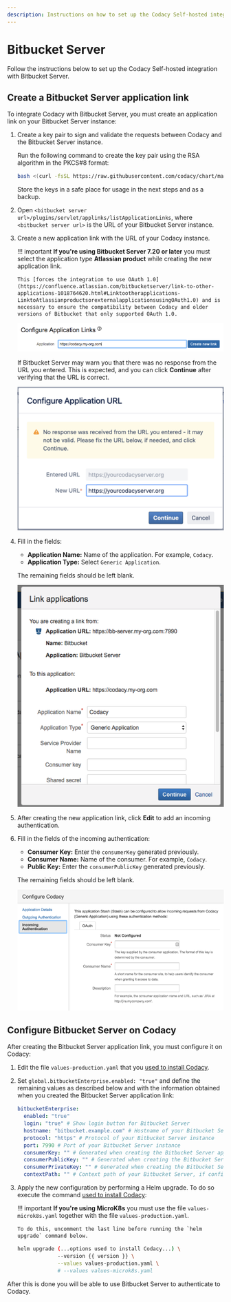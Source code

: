 ```yaml
---
description: Instructions on how to set up the Codacy Self-hosted integration with Bitbucket Server.
---
```


# Bitbucket Server

Follow the instructions below to set up the Codacy Self-hosted integration with Bitbucket Server.

## Create a Bitbucket Server application link

To integrate Codacy with Bitbucket Server, you must create an application link on your Bitbucket Server instance:

1.  Create a key pair to sign and validate the requests between Codacy and the Bitbucket Server instance.

    Run the following command to create the key pair using the RSA algorithm in the PKCS#8 format:

    ```bash
    bash <(curl -fsSL https://raw.githubusercontent.com/codacy/chart/master/docs/configuration/integrations/generate-bitbucket-server-secrets.sh)
    ```

    Store the keys in a safe place for usage in the next steps and as a backup.

2.  Open `<bitbucket server url>/plugins/servlet/applinks/listApplicationLinks`, where `<bitbucket server url>` is the URL of your Bitbucket Server instance.

3.  Create a new application link with the URL of your Codacy instance.

    !!! important
        **If you're using Bitbucket Server 7.20 or later** you must select the application type **Atlassian product** while creating the new application link.

        This [forces the integration to use OAuth 1.0](https://confluence.atlassian.com/bitbucketserver/link-to-other-applications-1018764620.html#Linktootherapplications-LinktoAtlassianproductsorexternalapplicationsusingOAuth1.0) and is necessary to ensure the compatibility between Codacy and older versions of Bitbucket that only supported OAuth 1.0.

    ![Bitbucket Server application link](images/bitbucket-server-application-link.png)

    If Bitbucket Server may warn you that there was no response from the URL you entered. This is expected, and you can click **Continue** after verifying that the URL is correct.

    ![No response from Codacy instance URL](images/bitbucket-server-no-response.png)

4.  Fill in the fields:

    -   **Application Name:** Name of the application. For example, `Codacy`.
    -   **Application Type:** Select `Generic Application`.

    The remaining fields should be left blank.

    ![Bitbucket Server application link naming](images/bitbucket-server-link-naming.png)

5.  After creating the new application link, click **Edit** to add an incoming authentication.

6.  Fill in the fields of the incoming authentication:

    -   **Consumer Key:** Enter the `consumerKey` generated previously.
    -   **Consumer Name:** Name of the consumer. For example, `Codacy`.
    -   **Public Key:** Enter the `consumerPublicKey` generated previously.

    The remaining fields should be left blank.

    ![Bitbucket Server incoming authentication](images/bitbucket-server-incoming-authentication.png)

## Configure Bitbucket Server on Codacy

After creating the Bitbucket Server application link, you must configure it on Codacy:

1.  Edit the file `values-production.yaml` that you [used to install Codacy](../../index.md#helm-upgrade).

2.  Set `global.bitbucketEnterprise.enabled: "true"` and define the remaining values as described below and with the information obtained when you created the Bitbucket Server application link:

    ```yaml
    bitbucketEnterprise:
      enabled: "true"
      login: "true" # Show login button for Bitbucket Server
      hostname: "bitbucket.example.com" # Hostname of your Bitbucket Server instance
      protocol: "https" # Protocol of your Bitbucket Server instance
      port: 7990 # Port of your Bitbucket Server instance
      consumerKey: "" # Generated when creating the Bitbucket Server application link
      consumerPublicKey: "" # Generated when creating the Bitbucket Server application link
      consumerPrivateKey: "" # Generated when creating the Bitbucket Server application link
      contextPath: "" # Context path of your Bitbucket Server, if configured
    ```

3.  Apply the new configuration by performing a Helm upgrade. To do so execute the command [used to install Codacy](../../index.md#helm-upgrade):

    !!! important
        **If you're using MicroK8s** you must use the file `values-microk8s.yaml` together with the file `values-production.yaml`.
        
        To do this, uncomment the last line before running the `helm upgrade` command below.

    ```bash
    helm upgrade (...options used to install Codacy...) \
                 --version {{ version }} \
                 --values values-production.yaml \
                 # --values values-microk8s.yaml
    ```

After this is done you will be able to use Bitbucket Server to authenticate to Codacy.
